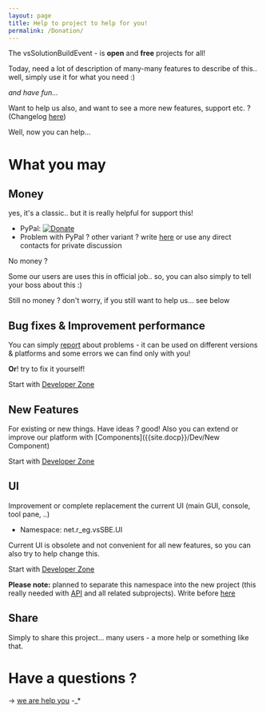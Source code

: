 ```yaml
---
layout: page
title: Help to project to help for you!
permalink: /Donation/
---
```


The vsSolutionBuildEvent - is **open** and **free** projects for all!

Today, need a lot of description of many-many features to describe of this.. well, simply use it for what you need :)

*and have fun...*

Want to help us also, and want to see a more new features, support etc. ? (Changelog [here]({{site.baseurl}}/Changelist/))

Well, now you can help...

# What you may #

## Money ##

yes, it's a classic.. but it is really helpful for support this! 

* PyPal: [![Donate](https://www.paypalobjects.com/en_US/i/btn/btn_donate_SM.gif)](https://www.paypal.com/cgi-bin/webscr?cmd=_donations&business=P2HRG52AJSA9N&lc=US&item_name=vsSolutionBuildEvent%20%28vsSBE%29%20projects&currency_code=USD&bn=PP%2dDonationsBF%3abtn_donate_SM%2egif%3aNonHosted)
* Problem with PyPal ? other variant ? write [here](https://bitbucket.org/3F/vssolutionbuildevent/issues/new) or use any direct contacts for private discussion

No money ?

Some our users are uses this in official job.. so, you can also simply to tell your boss about this :)

Still no money ? don't worry, if you still want to help us... see below

## Bug fixes & Improvement performance ##

You can simply [report](https://bitbucket.org/3F/vssolutionbuildevent/issues/new) about problems - it can be used on different versions & platforms and some errors we can find only with you!

**Or**! try to fix it yourself!

Start with [Developer Zone]({{site.docp}}/Dev/)

## New Features ##

For existing or new things. Have ideas ? good! Also you can extend or improve our platform with [Components]({{site.docp}}/Dev/New Component)

Start with [Developer Zone]({{site.docp}}/Dev/)

## UI ##

Improvement or complete replacement the current UI (main GUI, console, tool pane, ..)

* Namespace: net.r_eg.vsSBE.UI

Current UI is obsolete and not convenient for all new features, so you can also try to help change this.

Start with [Developer Zone]({{site.docp}}/Dev/)

**Please note:** planned to separate this namespace into the new project (this really needed with [API]({{site.docp}}/API) and all related subprojects). Write before [here](https://bitbucket.org/3F/vssolutionbuildevent/issues/new)

## Share ##

Simply to share this project... many users - a more help or something like that.

# Have a questions ? #

-> [we are help you](https://bitbucket.org/3F/vssolutionbuildevent/issues/new) -_*
